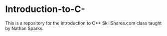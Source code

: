 # Introduction-to-C-
This is a repository for the introduction to C++ SkillShares.com class taught by Nathan Sparks.
